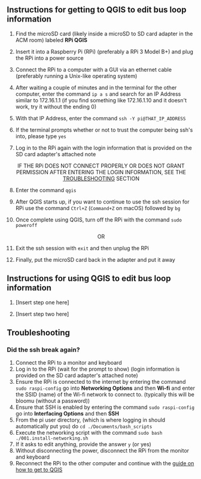 ## Instructions for getting to QGIS to edit bus loop information

1. Find the microSD card (likely inside a microSD to SD card adapter in the ACM room) labeled **RPi QGIS**

2. Insert it into a Raspberry Pi (RPi) (preferably a RPi 3 Model B+) and plug the RPi into a power source

3. Connect the RPi to a computer with a GUI via an ethernet cable (preferably running a Unix-like operating system)

4. After waiting a couple of minutes and in the terminal for the other computer, enter the command `ip a s` and search for an IP Address similar to 172.16.1.1 (if you find something like 172.16.1.10 and it doesn't work, try it without the ending 0)

5. With that IP Address, enter the command `ssh -Y pi@THAT_IP_ADDRESS`

6. If the terminal prompts whether or not to trust the computer being ssh's into, please type `yes`

7. Log in to the RPi again with the login information that is provided on the SD card adapter's attached note

<p align="center">IF THE RPi DOES NOT CONNECT PROPERLY OR DOES NOT GRANT PERMISSION AFTER ENTERING THE LOGIN INFORMATION, SEE THE <a href="#troubleshooting">TROUBLESHOOTING</a> SECTION</p>

8. Enter the command `qgis`

9. After QGIS starts up, if you want to continue to use the ssh session for RPi use the command `Ctrl+Z` (`Command+Z` on macOS) followed by `bg`

10. Once complete using QGIS, turn off the RPi with the command `sudo poweroff`

<p align="center">OR</p>

11. Exit the ssh session with `exit` and then unplug the RPi

12. Finally, put the microSD card back in the adapter and put it away

## Instructions for using QGIS to edit bus loop information

1. [Insert step one here]

2. [Insert step two here]

## Troubleshooting

### Did the ssh break again?
1. Connect the RPi to a monitor and keyboard
2. Log in to the RPi (wait for the prompt to show) (login information is provided on the SD card adapter's attached note)
3. Ensure the RPi is connected to the internet by entering the command `sudo raspi-config` go into **Networking Options** and then **Wi-fi** and enter the SSID (name) of the Wi-fi network to connect to. (typically this will be bloomu (without a password))
4. Ensure that SSH is enabled by entering the command `sudo raspi-config` go into **Interfacing Options** and then **SSH**
5. From the pi user directory, (which is where logging in should automatically put you) do `cd ./Documents/bash_scripts`
6. Execute the networking script with the command `sudo bash ./001.install-networking.sh`
7. If it asks to edit anything, provide the answer `y` (or yes)
8. Without disconnecting the power, disconnect the RPi from the monitor and keyboard
9. Reconnect the RPi to the other computer and continue with the [guide on how to get to QGIS](#instructions-for-getting-to-qgis-to-edit-bus-loop-information)
